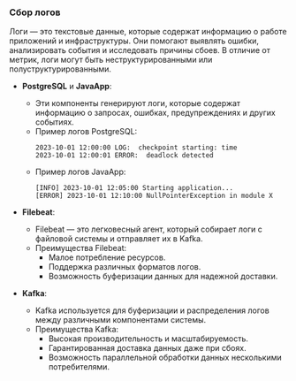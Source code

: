 ### **Сбор логов**

Логи — это текстовые данные, которые содержат информацию о работе приложений и инфраструктуры. Они помогают выявлять ошибки, анализировать события и исследовать причины сбоев. В отличие от метрик, логи могут быть неструктурированными или полуструктурированными.

- **PostgreSQL** и **JavaApp**:
  - Эти компоненты генерируют логи, которые содержат информацию о запросах, ошибках, предупреждениях и других событиях.
  - Пример логов PostgreSQL:
    ```plaintext
    2023-10-01 12:00:00 LOG:  checkpoint starting: time
    2023-10-01 12:00:01 ERROR:  deadlock detected
    ```
  - Пример логов JavaApp:
    ```plaintext
    [INFO] 2023-10-01 12:05:00 Starting application...
    [ERROR] 2023-10-01 12:10:00 NullPointerException in module X
    ```

- **Filebeat**:
  - Filebeat — это легковесный агент, который собирает логи с файловой системы и отправляет их в Kafka.
  - Преимущества Filebeat:
    - Малое потребление ресурсов.
    - Поддержка различных форматов логов.
    - Возможность буферизации данных для надежной доставки.

- **Kafka**:
  - Kafka используется для буферизации и распределения логов между различными компонентами системы.
  - Преимущества Kafka:
    - Высокая производительность и масштабируемость.
    - Гарантированная доставка данных даже при сбоях.
    - Возможность параллельной обработки данных несколькими потребителями.

